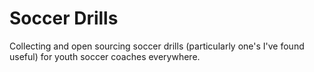 # Soccer Drills

Collecting and open sourcing soccer drills (particularly one's I've found useful) for youth soccer coaches everywhere.
